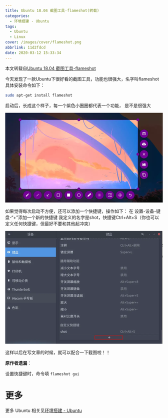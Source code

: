```yaml
---
title: Ubuntu 18.04 截图工具-flameshot(转载)
categories:
  - 环境搭建 - Ubuntu
tags:
  - Ubuntu
  - Linux
cover: /images/cover/flameshot.png
abbrlink: 11d2fdcd
date: 2020-03-12 15:33:34
---
```


本文转载自[Ubuntu 18.04 截图工具-flameshot](https://www.jianshu.com/p/c37a3483a415)

今天发现了一款Ubuntu下很好看的截图工具，功能也很强大，名字叫flameshot
具体安装命令如下：

```bash
sudo apt-get install flameshot
```

启动后，长成这个样子，每一个紫色小圈圈都代表一个功能， 是不是很强大

![](/images/Ubuntu-18-04-截图工具-flameshot-转载/2020-03-12-15-49-30.png)

如果觉得每次启动不方便，还可以添加一个快捷键，操作如下：
在 设置-设备-键盘-“+”添加一个新的快捷键
我定义的名字是shot，快捷键Ctrl+Alt+S（你也可以定义任何快捷键，但最好不要和其他起冲突）

![](/images/Ubuntu-18-04-截图工具-flameshot-转载/2020-03-12-15-50-02.png)

这样以后在写文章的时候，就可以配合一下截图啦！！

**原作者遗漏**：

设置快捷键时，命令填 `flameshot gui`

# 更多

更多 Ubuntu 相关见[环境搭建 - Ubuntu](/categories/环境搭建-Ubuntu/)